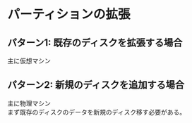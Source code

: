 # パーティションの拡張
## パターン1: 既存のディスクを拡張する場合
主に仮想マシン

## パターン2: 新規のディスクを追加する場合
主に物理マシン  
まず既存のディスクのデータを新規のディスク移す必要がある。
